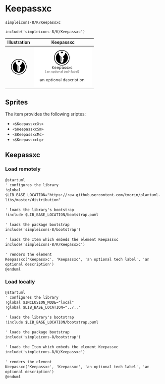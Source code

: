 # Keepassxc


```text
simpleicons-8/K/Keepassxc
```

```text
include('simpleicons-8/K/Keepassxc')
```



| Illustration | Keepassxc |
| :---: | :---: |
| ![illustration for Illustration](../../simpleicons-8/K/Keepassxc.png) | ![illustration for Keepassxc](../../simpleicons-8/K/Keepassxc.Local.png) |



## Sprites
The item provides the following sriptes:

- `<$KeepassxcXs>`
- `<$KeepassxcSm>`
- `<$KeepassxcMd>`
- `<$KeepassxcLg>`





## Keepassxc

### Load remotely
```plantuml
@startuml
' configures the library
!global $LIB_BASE_LOCATION="https://raw.githubusercontent.com/tmorin/plantuml-libs/master/distribution"

' loads the library's bootstrap
!include $LIB_BASE_LOCATION/bootstrap.puml

' loads the package bootstrap
include('simpleicons-8/bootstrap')

' loads the Item which embeds the element Keepassxc
include('simpleicons-8/K/Keepassxc')

' renders the element
Keepassxc('Keepassxc', 'Keepassxc', 'an optional tech label', 'an optional description')
@enduml
```

### Load locally
```plantuml
@startuml
' configures the library
!global $INCLUSION_MODE="local"
!global $LIB_BASE_LOCATION="../.."

' loads the library's bootstrap
!include $LIB_BASE_LOCATION/bootstrap.puml

' loads the package bootstrap
include('simpleicons-8/bootstrap')

' loads the Item which embeds the element Keepassxc
include('simpleicons-8/K/Keepassxc')

' renders the element
Keepassxc('Keepassxc', 'Keepassxc', 'an optional tech label', 'an optional description')
@enduml
```

